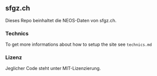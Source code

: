 ## sfgz.ch
Dieses Repo beinhaltet die NEOS-Daten von sfgz.ch.

### Technics
To get more informations about how to setup the site see `technics.md`

### Lizenz
Jeglicher Code steht unter MIT-Lizenzierung.